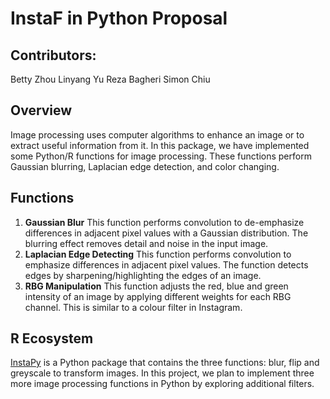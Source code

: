 # InstaF in Python Proposal

## Contributors:

Betty Zhou
Linyang Yu
Reza Bagheri
Simon Chiu

## Overview

Image processing uses computer algorithms to enhance an image or to extract useful information from it. In this package, we have implemented some Python/R functions for image processing. These functions perform Gaussian blurring, Laplacian edge detection, and color changing.

## Functions

1. **Gaussian Blur**
   This function performs convolution to de-emphasize differences in adjacent pixel values with a Gaussian distribution. The blurring effect removes detail and noise in the input image.
2. **Laplacian Edge Detecting**
   This function performs convolution to emphasize differences in adjacent pixel values. The function detects edges by sharpening/highlighting the edges of an image.
3. **RBG Manipulation**
   This function adjusts the red, blue and green intensity of an image by applying different weights for each RBG channel. This is similar to a colour filter in Instagram.

## R Ecosystem

[InstaPy](https://github.com/UBC-MDS/InstaPy) is a Python package that contains the three functions: blur, flip and greyscale to transform images. In this project, we plan to implement three more image processing functions in Python by exploring additional filters.
